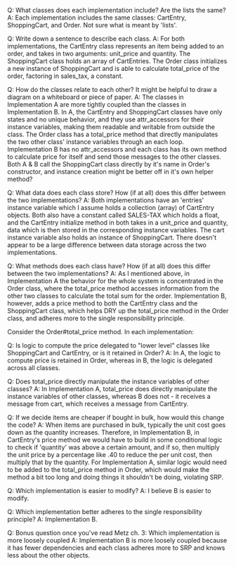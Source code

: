 Q: What classes does each implementation include? Are the lists the same?
A: Each implementation includes the same classes: CartEntry, ShoppingCart, and Order. Not sure what is meant by 'lists'.

Q: Write down a sentence to describe each class.
A: For both implementations, the CartEntry class represents an item being added to an order, and takes in two arguments: unit_price and quantity. The ShoppingCart class holds an array of CartEntries. The Order class initializes a new instance of ShoppingCart and is able to calculate total_price of the order, factoring in sales_tax, a constant.

Q: How do the classes relate to each other? It might be helpful to draw a diagram on a whiteboard or piece of paper.
A: The classes in Implementation A are more tightly coupled than the classes in Implementation B. In A, the CartEntry and ShoppingCart classes have only states and no unique behavior, and they use attr_accessors for their instance variables, making them readable and writable from outside the class. The Order class has a total_price method that directly manipulates the two other class' instance variables through an each loop.
Implementation B has no attr_accessors and each class has its own method to calculate price for itself and send those messages to the other classes.
Both A & B call the ShoppingCart class directly by it's name in Order's constructor, and instance creation might be better off in it's own helper method?

Q: What data does each class store? How (if at all) does this differ between the two implementations?
A: Both implementations have an 'entries' instance variable which I assume holds a collection (array) of CartEntry objects. Both also have a constant called SALES-TAX which holds a float, and the CartEntry initialize method in both takes in a unit_price and quantity, data which is then stored in the corresponding instance variables. The cart instance variable also holds an instance of ShoppingCart. There doesn't appear to be a large difference between data storage across the two implementations.

Q: What methods does each class have? How (if at all) does this differ between the two implementations?
A: As I mentioned above, in Implementation A the behavior for the whole system is concentrated in the Order class, where the total_price method accesses information from the other two classes to calculate the total sum for the order. Implementation B, however, adds a price method to both the CartEntry class and the ShoppingCart class, which helps DRY up the total_price method in the Order class, and adheres more to the single responsibility principle.

Consider the Order#total_price method. In each implementation:

Q: Is logic to compute the price delegated to "lower level" classes like ShoppingCart and CartEntry, or is it retained in Order?
A: In A, the logic to compute price is retained in Order, whereas in B, the logic is delegated across all classes.

Q: Does total_price directly manipulate the instance variables of other classes?
A: In Implementation A, total_price does directly manipulate the instance variables of other classes, whereas B does not - it receives a message from cart, which receives a message from CartEntry.

Q: If we decide items are cheaper if bought in bulk, how would this change the code?
A: When items are purchased in bulk, typically the unit cost goes down as the quantity increases. Therefore, in Implementation B, in CartEntry's price method we would have to build in some conditional logic to check if 'quantity' was above a certain amount, and if so, then multiply the unit price by a percentage like .40 to reduce the per unit cost, then multiply that by the quantity. For Implementation A, similar logic would need to be added to the total_price method in Order, which would make the method a bit too long and doing things it shouldn't be doing, violating SRP.

Q: Which implementation is easier to modify?
A: I believe B is easier to modify.

Q: Which implementation better adheres to the single responsibility principle?
A: Implementation B.

Q: Bonus question once you've read Metz ch. 3: Which implementation is more loosely coupled
A: Implementation B is more loosely coupled because it has fewer dependencies and each class adheres more to SRP and knows less about the other objects.
